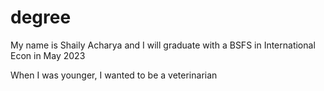 # degree

My name is Shaily Acharya and I will graduate with a BSFS in International Econ in May 2023

When I was younger, I wanted to be a veterinarian
